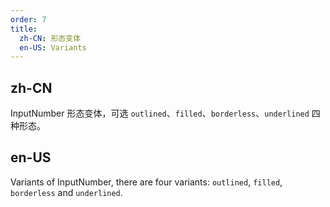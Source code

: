 ```yaml
---
order: 7
title:
  zh-CN: 形态变体
  en-US: Variants
---
```


## zh-CN

InputNumber 形态变体，可选 `outlined`、`filled`、`borderless`、`underlined` 四种形态。

## en-US

Variants of InputNumber, there are four variants: `outlined`, `filled`, `borderless` and `underlined`.
